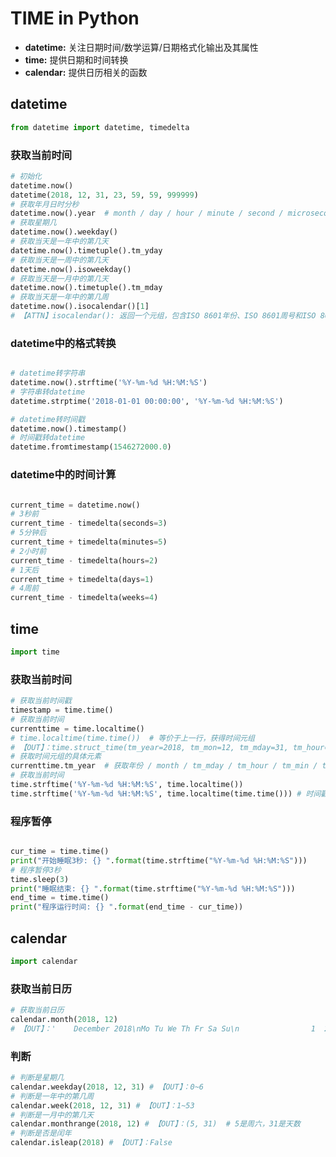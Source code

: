 # TIME in Python
- **datetime:** 关注日期时间/数学运算/日期格式化输出及其属性
- **time:** 提供日期和时间转换
- **calendar:** 提供日历相关的函数

## datetime

```python
from datetime import datetime, timedelta
```

### 获取当前时间

```python
# 初始化
datetime.now()
datetime(2018, 12, 31, 23, 59, 59, 999999)
# 获取年月日时分秒
datetime.now().year  # month / day / hour / minute / second / microsecond
# 获取星期几
datetime.now().weekday()
# 获取当天是一年中的第几天
datetime.now().timetuple().tm_yday
# 获取当天是一周中的第几天
datetime.now().isoweekday()
# 获取当天是一月中的第几天
datetime.now().timetuple().tm_mday
# 获取当天是一年中的第几周
datetime.now().isocalendar()[1]
# 【ATTN】isocalendar(): 返回一个元组，包含ISO 8601年份、ISO 8601周号和ISO 8601星期几
```

### datetime中的格式转换

```python

# datetime转字符串
datetime.now().strftime('%Y-%m-%d %H:%M:%S')
# 字符串转datetime
datetime.strptime('2018-01-01 00:00:00', '%Y-%m-%d %H:%M:%S')

# datetime转时间戳
datetime.now().timestamp()
# 时间戳转datetime
datetime.fromtimestamp(1546272000.0)
```

### datetime中的时间计算

```python

current_time = datetime.now()
# 3秒前
current_time - timedelta(seconds=3)
# 5分钟后
current_time + timedelta(minutes=5)
# 2小时前
current_time - timedelta(hours=2)
# 1天后
current_time + timedelta(days=1)
# 4周前
current_time - timedelta(weeks=4)
```

## time

```python
import time
```

### 获取当前时间

```python
# 获取当前时间戳
timestamp = time.time()
# 获取当前时间
currenttime = time.localtime()
# time.localtime(time.time())  # 等价于上一行，获得时间元组
# 【OUT】：time.struct_time(tm_year=2018, tm_mon=12, tm_mday=31, tm_hour=23, tm_min=59, tm_sec=59, tm_wday=0, tm_yday=365, tm_isdst=0)
# 获取时间元组的具体元素
currenttime.tm_year  # 获取年份 / month / tm_mday / tm_hour / tm_min / tm_sec / tm_wday(0是周一) / tm_yday / tm_isdst(是否夏令时)
# 获取当前时间
time.strftime('%Y-%m-%d %H:%M:%S', time.localtime())
time.strftime('%Y-%m-%d %H:%M:%S', time.localtime(time.time())) # 时间戳格式化（需要先转为时间元组）
```

### 程序暂停

```python

cur_time = time.time()
print("开始睡眠3秒: {} ".format(time.strftime("%Y-%m-%d %H:%M:%S")))
# 程序暂停3秒
time.sleep(3)
print("睡眠结束: {} ".format(time.strftime("%Y-%m-%d %H:%M:%S")))
end_time = time.time()
print("程序运行时间: {} ".format(end_time - cur_time))
```


## calendar

```python
import calendar
```

### 获取当前日历

```python
# 获取当前日历
calendar.month(2018, 12)
# 【OUT】：'    December 2018\nMo Tu We Th Fr Sa Su\n                1  2\n 3  4  5  6  7  8  9\n10 11 12 13 14 15 16\n17 18 19 20 21 22 23\n24 25 26 27 28 29 30\n31\n'
```

### 判断

```python
# 判断是星期几
calendar.weekday(2018, 12, 31) # 【OUT】：0~6
# 判断是一年中的第几周
calendar.week(2018, 12, 31) # 【OUT】：1~53
# 判断是一月中的第几天
calendar.monthrange(2018, 12) # 【OUT】：(5, 31)  # 5是周六，31是天数
# 判断是否是闰年
calendar.isleap(2018) # 【OUT】：False
```
